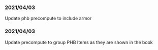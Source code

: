 ### 2021/04/03
Update phb precompute to include armor

### 2021/04/03
Update precompute to group PHB Items as they are shown in the book